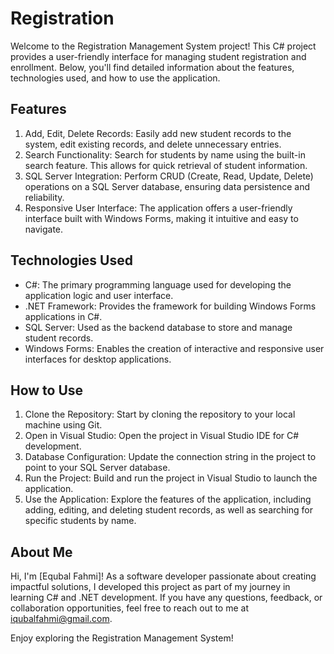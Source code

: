# Registration

Welcome to the Registration Management System project! This C# project provides a user-friendly interface for managing student registration and enrollment. Below, you'll find detailed information about the features, technologies used, and how to use the application.

## Features

1. Add, Edit, Delete Records: Easily add new student records to the system, edit existing records, and delete unnecessary entries.
2. Search Functionality: Search for students by name using the built-in search feature. This allows for quick retrieval of student information.
3. SQL Server Integration: Perform CRUD (Create, Read, Update, Delete) operations on a SQL Server database, ensuring data persistence and reliability.
4. Responsive User Interface: The application offers a user-friendly interface built with Windows Forms, making it intuitive and easy to navigate.

## Technologies Used

- C#: The primary programming language used for developing the application logic and user interface.
- .NET Framework: Provides the framework for building Windows Forms applications in C#.
- SQL Server: Used as the backend database to store and manage student records.
- Windows Forms: Enables the creation of interactive and responsive user interfaces for desktop applications.

## How to Use

1. Clone the Repository: Start by cloning the repository to your local machine using Git.
2. Open in Visual Studio: Open the project in Visual Studio IDE for C# development.
3. Database Configuration: Update the connection string in the project to point to your SQL Server database.
4. Run the Project: Build and run the project in Visual Studio to launch the application.
5. Use the Application: Explore the features of the application, including adding, editing, and deleting student records, as well as searching for specific students by name.

## About Me

Hi, I'm [Equbal Fahmi]! As a software developer passionate about creating impactful solutions, I developed this project as part of my journey in learning C# and .NET development. If you have any questions, feedback, or collaboration opportunities, feel free to reach out to me at [iqubalfahmi@gmail.com](mailto:your@email.com).

Enjoy exploring the Registration Management System!
